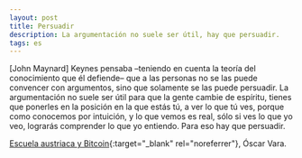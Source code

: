 ```yaml
---
layout: post
title: Persuadir
description: La argumentación no suele ser útil, hay que persuadir.
tags: es
---
```


[John Maynard] Keynes pensaba –teniendo en cuenta la teoría del conocimiento
que él defiende– que a las personas no se las puede convencer con argumentos,
sino que solamente se las puede persuadir. La argumentación no suele ser útil
para que la gente cambie de espíritu, tienes que ponerles en la posición en la
que estás tú, a ver lo que tú ves, porque como conocemos por intuición, y lo
que vemos es real, sólo si ves lo que yo veo, lograrás comprender lo que yo
entiendo. Para eso hay que persuadir.

[Escuela austriaca y Bitcoin][1]{:target="_blank" rel="noreferrer"}, Óscar Vara.


[1]: https://youtu.be/kjv_br5LiDg?t=7379
